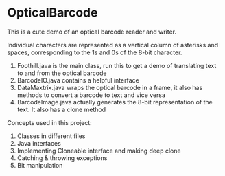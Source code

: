 OpticalBarcode
==============

This is a cute demo of an optical barcode reader and writer.

Individual characters are represented as a vertical column of asterisks and spaces, corresponding to the 1s and 0s of
the 8-bit character. 

1. Foothill.java is the main class, run this to get a demo of translating text to and from the optical barcode
2. BarcodeIO.java contains a helpful interface 
3. DataMaxtrix.java wraps the optical barcode in a frame, it also has methods to convert a barcode to text and vice versa
4. BarcodeImage.java actually generates the 8-bit representation of the text. It also has a clone method

Concepts used in this project:
1. Classes in different files
2. Java interfaces
3. Implementing Cloneable interface and making deep clone
4. Catching & throwing exceptions
5. Bit manipulation
